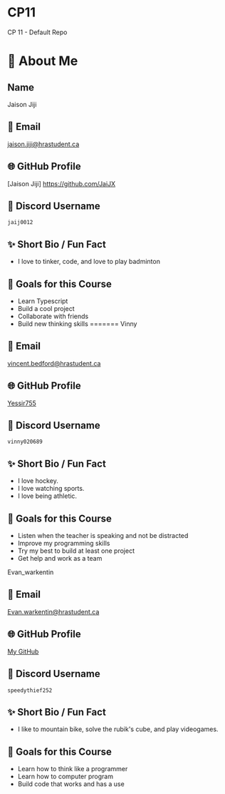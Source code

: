 # CP11
CP 11 - Default Repo
# 👋 About Me

## Name

Jaison Jiji

## 📧 Email
jaison.jiji@hrastudent.ca

## 🌐 GitHub Profile
[Jaison Jiji] https://github.com/JaiJX

## 💬 Discord Username
`jaij0012`

## ✨ Short Bio / Fun Fact
- I love to tinker, code, and love to play badminton

## 🎯 Goals for this Course
- Learn Typescript
- Build a cool project
- Collaborate with friends
- Build new thinking skills
=======
Vinny

## 📧 Email
vincent.bedford@hrastudent.ca

## 🌐 GitHub Profile
[Yessir755](https://github.com/your-username)

## 💬 Discord Username
`vinny020689`

## ✨ Short Bio / Fun Fact
- I love hockey.
- I love watching sports.
- I love being athletic.

## 🎯 Goals for this Course
- Listen when the teacher is speaking and not be distracted
- Improve my programming skills
- Try my best to build at least one project
- Get help and work as a team

Evan_warkentin

## 📧 Email
Evan.warkentin@hrastudent.ca

## 🌐 GitHub Profile
[My GitHub](https://github.com/speedythief252)

## 💬 Discord Username
`speedythief252`

## ✨ Short Bio / Fun Fact
- I like to mountain bike, solve the rubik's cube, and play videogames. 

## 🎯 Goals for this Course
- Learn how to think like a programmer
- Learn how to computer program
- Build code that works and has a use 

